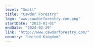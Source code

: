 ```yaml
---
level: "Small"
title: "Cawdor Forestry"
logo: "www.cawdorforestry.com.png"
startDate: "2023-01-01"
endDate: "2024-02-29"
link: "http://www.cawdorforestry.com/"
country: "United Kingdom"
---
```

